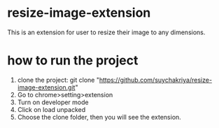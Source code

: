 # resize-image-extension
This is an extension for user to resize their image to any dimensions. 

# how to run the project 
1. clone the project: git clone "https://github.com/suychakriya/resize-image-extension.git"
2. Go to chrome>setting>extension
3. Turn on developer mode
4. Click on load unpacked
5. Choose the clone folder, then you will see the extension. 

